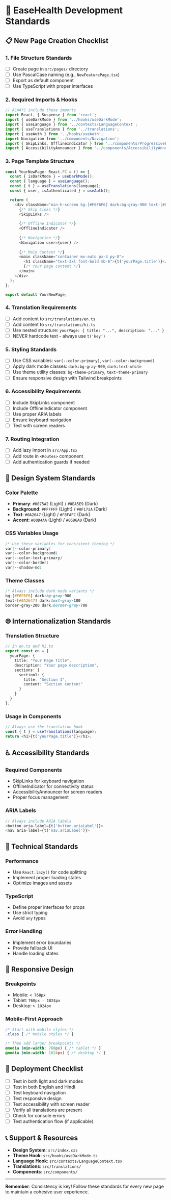 # 🏥 EaseHealth Development Standards

## 📋 **New Page Creation Checklist**

### **1. File Structure Standards**
- [ ] Create page in `src/pages/` directory
- [ ] Use PascalCase naming (e.g., `NewFeaturePage.tsx`)
- [ ] Export as default component
- [ ] Use TypeScript with proper interfaces

### **2. Required Imports & Hooks**
```typescript
// ALWAYS include these imports
import React, { Suspense } from 'react';
import { useDarkMode } from '../hooks/useDarkMode';
import { useLanguage } from '../contexts/LanguageContext';
import { useTranslations } from '../translations';
import { useAuth } from '../hooks/useAuth';
import Navigation from '../components/Navigation';
import { SkipLinks, OfflineIndicator } from '../components/ProgressiveEnhancement';
import { AccessibilityAnnouncer } from '../components/AccessibilityAnnouncer';
```

### **3. Page Template Structure**
```typescript
const YourNewPage: React.FC = () => {
  const { isDarkMode } = useDarkMode();
  const { language } = useLanguage();
  const { t } = useTranslations(language);
  const { user, isAuthenticated } = useAuth();

  return (
    <div className="min-h-screen bg-[#F6F6F6] dark:bg-gray-900 text-[#0A2647] dark:text-gray-100 transition-colors duration-300">
      {/* Skip Links */}
      <SkipLinks />
      
      {/* Offline Indicator */}
      <OfflineIndicator />
      
      {/* Navigation */}
      <Navigation user={user} />
      
      {/* Main Content */}
      <main className="container mx-auto px-4 py-8">
        <h1 className="text-3xl font-bold mb-6">{t('yourPage.title')}</h1>
        {/* Your page content */}
      </main>
    </div>
  );
};

export default YourNewPage;
```

### **4. Translation Requirements**
- [ ] Add content to `src/translations/en.ts`
- [ ] Add content to `src/translations/hi.ts`
- [ ] Use nested structure: `yourPage: { title: "...", description: "..." }`
- [ ] NEVER hardcode text - always use `t('key')`

### **5. Styling Standards**
- [ ] Use CSS variables: `var(--color-primary)`, `var(--color-background)`
- [ ] Apply dark mode classes: `dark:bg-gray-900`, `dark:text-white`
- [ ] Use theme utility classes: `bg-theme-primary`, `text-theme-primary`
- [ ] Ensure responsive design with Tailwind breakpoints

### **6. Accessibility Requirements**
- [ ] Include SkipLinks component
- [ ] Include OfflineIndicator component
- [ ] Use proper ARIA labels
- [ ] Ensure keyboard navigation
- [ ] Test with screen readers

### **7. Routing Integration**
- [ ] Add lazy import in `src/App.tsx`
- [ ] Add route in `<Routes>` component
- [ ] Add authentication guards if needed

## 🎨 **Design System Standards**

### **Color Palette**
- **Primary**: `#0075A2` (Light) / `#0EA5E9` (Dark)
- **Background**: `#FFFFFF` (Light) / `#0F172A` (Dark)
- **Text**: `#0A2647` (Light) / `#F8FAFC` (Dark)
- **Accent**: `#00D4AA` (Light) / `#06D6A0` (Dark)

### **CSS Variables Usage**
```css
/* Use these variables for consistent theming */
var(--color-primary)
var(--color-background)
var(--color-text-primary)
var(--color-border)
var(--shadow-md)
```

### **Theme Classes**
```css
/* Always include dark mode variants */
bg-[#F6F6F6] dark:bg-gray-900
text-[#0A2647] dark:text-gray-100
border-gray-200 dark:border-gray-700
```

## 🌐 **Internationalization Standards**

### **Translation Structure**
```typescript
// In en.ts and hi.ts
export const en = {
  yourPage: {
    title: "Your Page Title",
    description: "Your page description",
    sections: {
      section1: {
        title: "Section 1",
        content: "Section content"
      }
    }
  }
};
```

### **Usage in Components**
```typescript
// Always use the translation hook
const { t } = useTranslations(language);
return <h1>{t('yourPage.title')}</h1>;
```

## ♿ **Accessibility Standards**

### **Required Components**
- SkipLinks for keyboard navigation
- OfflineIndicator for connectivity status
- AccessibilityAnnouncer for screen readers
- Proper focus management

### **ARIA Labels**
```typescript
// Always include ARIA labels
<button aria-label={t('button.ariaLabel')}>
<nav aria-label={t('nav.ariaLabel')}>
```

## 🔧 **Technical Standards**

### **Performance**
- Use `React.lazy()` for code splitting
- Implement proper loading states
- Optimize images and assets

### **TypeScript**
- Define proper interfaces for props
- Use strict typing
- Avoid `any` types

### **Error Handling**
- Implement error boundaries
- Provide fallback UI
- Handle loading states

## 📱 **Responsive Design**

### **Breakpoints**
- Mobile: `< 768px`
- Tablet: `768px - 1024px`
- Desktop: `> 1024px`

### **Mobile-First Approach**
```css
/* Start with mobile styles */
.class { /* mobile styles */ }

/* Then add larger breakpoints */
@media (min-width: 768px) { /* tablet */ }
@media (min-width: 1024px) { /* desktop */ }
```

## 🚀 **Deployment Checklist**

- [ ] Test in both light and dark modes
- [ ] Test in both English and Hindi
- [ ] Test keyboard navigation
- [ ] Test responsive design
- [ ] Test accessibility with screen reader
- [ ] Verify all translations are present
- [ ] Check for console errors
- [ ] Test authentication flow (if applicable)

## 📞 **Support & Resources**

- **Design System**: `src/index.css`
- **Theme Hook**: `src/hooks/useDarkMode.ts`
- **Language Hook**: `src/contexts/LanguageContext.tsx`
- **Translations**: `src/translations/`
- **Components**: `src/components/`

---

**Remember**: Consistency is key! Follow these standards for every new page to maintain a cohesive user experience.
